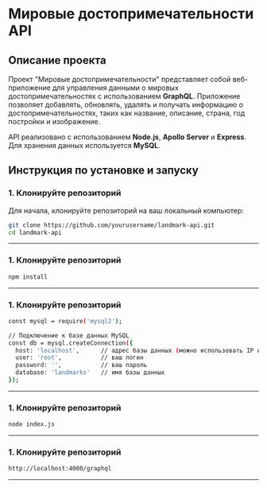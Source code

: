 # Мировые достопримечательности API

## Описание проекта

Проект "Мировые достопримечательности" представляет собой веб-приложение для управления данными о мировых достопримечательностях с использованием **GraphQL**. Приложение позволяет добавлять, обновлять, удалять и получать информацию о достопримечательностях, таких как название, описание, страна, год постройки и изображение.

API реализовано с использованием **Node.js**, **Apollo Server** и **Express**. Для хранения данных используется **MySQL**.

## Инструкция по установке и запуску

### 1. Клонируйте репозиторий
Для начала, клонируйте репозиторий на ваш локальный компьютер:
```bash
git clone https://github.com/yourusername/landmark-api.git
cd landmark-api
```
-------------------------

### 1. Клонируйте репозиторий
```bash
npm install
```
-------------------------

### 1. Клонируйте репозиторий
```bash
const mysql = require('mysql2');

// Подключение к базе данных MySQL
const db = mysql.createConnection({
  host: 'localhost',      // адрес базы данных (можно использовать IP или localhost)
  user: 'root',           // ваш логин
  password: '',           // ваш пароль
  database: 'landmarks'   // имя базы данных
});
```
-------------------------

### 1. Клонируйте репозиторий
```bash
node index.js
```
-------------------------

### 1. Клонируйте репозиторий
```bash
http://localhost:4000/graphql
```
-------------------------
